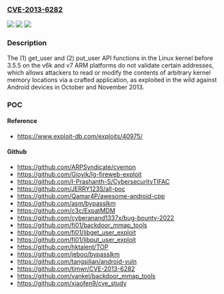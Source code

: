 ### [CVE-2013-6282](https://cve.mitre.org/cgi-bin/cvename.cgi?name=CVE-2013-6282)
![](https://img.shields.io/static/v1?label=Product&message=n%2Fa&color=blue)
![](https://img.shields.io/static/v1?label=Version&message=n%2Fa&color=blue)
![](https://img.shields.io/static/v1?label=Vulnerability&message=n%2Fa&color=brighgreen)

### Description

The (1) get_user and (2) put_user API functions in the Linux kernel before 3.5.5 on the v6k and v7 ARM platforms do not validate certain addresses, which allows attackers to read or modify the contents of arbitrary kernel memory locations via a crafted application, as exploited in the wild against Android devices in October and November 2013.

### POC

#### Reference
- https://www.exploit-db.com/exploits/40975/

#### Github
- https://github.com/ARPSyndicate/cvemon
- https://github.com/Gioyik/lg-fireweb-exploit
- https://github.com/I-Prashanth-S/CybersecurityTIFAC
- https://github.com/JERRY123S/all-poc
- https://github.com/Qamar4P/awesome-android-cpp
- https://github.com/asm/bypasslkm
- https://github.com/c3c/ExpatMDM
- https://github.com/cyberanand1337x/bug-bounty-2022
- https://github.com/fi01/backdoor_mmap_tools
- https://github.com/fi01/libget_user_exploit
- https://github.com/fi01/libput_user_exploit
- https://github.com/hktalent/TOP
- https://github.com/jeboo/bypasslkm
- https://github.com/tangsilian/android-vuln
- https://github.com/timwr/CVE-2013-6282
- https://github.com/vankel/backdoor_mmap_tools
- https://github.com/xiaofen9/cve_study

